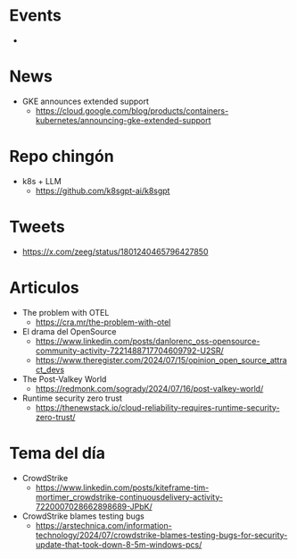 
# Events

* 

# News

* GKE announces extended support
  * https://cloud.google.com/blog/products/containers-kubernetes/announcing-gke-extended-support

# Repo chingón
* k8s + LLM
  * https://github.com/k8sgpt-ai/k8sgpt
  
# Tweets

* https://x.com/zeeg/status/1801240465796427850

# Articulos

* The problem with OTEL
  * https://cra.mr/the-problem-with-otel
* El drama del OpenSource
  *  https://www.linkedin.com/posts/danlorenc_oss-opensource-community-activity-7221488717704609792-U2SR/
  *  https://www.theregister.com/2024/07/15/opinion_open_source_attract_devs
* The Post-Valkey World
  * https://redmonk.com/sogrady/2024/07/16/post-valkey-world/
* Runtime security zero trust
  * https://thenewstack.io/cloud-reliability-requires-runtime-security-zero-trust/
 
# Tema del día

* CrowdStrike
  * https://www.linkedin.com/posts/kiteframe-tim-mortimer_crowdstrike-continuousdelivery-activity-7220007028662898689-JPbK/
* CrowdStrike blames testing bugs
  * https://arstechnica.com/information-technology/2024/07/crowdstrike-blames-testing-bugs-for-security-update-that-took-down-8-5m-windows-pcs/  
